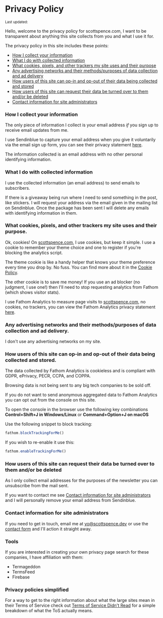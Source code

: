 <script>
  import {
    DateUpdated, 
    Small 
  } from '$lib/components'
</script>

# Privacy Policy

<Small>
  Last updated: <DateUpdated date="2023-10-05" small="true" />
</Small>

Hello, welcome to the privacy policy for scottspence.com, I want to be
transparent about anything this site collects from you and what I use
it for.

The privacy policy in this site includes these points:

- [How I collect your information]
- [What I do with collected information]
- [What cookies, pixels, and other trackers my site uses and their
  purpose]
- [Any advertising networks and their methods/purposes of data
  collection and ad delivery]
- [How users of this site can op-in and op-out of their data being
  collected and stored]
- [How users of this site can request their data be turned over to
  them and/or be deleted]
- [Contact information for site administrators]

### How I collect your information

The only piece of information I collect is your email address _if_ you
sign up to receive email updates from me.

I use Sendinblue to capture your email address when you give it
voluntarily via the email sign up form, you can see their privacy
statement [here][0].

The information collected is an email address with no other personal
identifying information.

### What I do with collected information

I use the collected information (an email address) to send emails to
subscribers.

If there is a giveaway being run where I need to send something in the
post, like stickers. I will request your address via the email given
in the mailing list on Sendinblue. Once the package has been sent I
will delete any emails with identifying information in them.

### What cookies, pixels, and other trackers my site uses and their purpose.

Ok, cookies! On [scottspence.com](), I use cookies, but keep it
simple. I use a cookie to remember your theme choice and one to
register if you're blocking the analytics script.

The theme cookie is like a handy helper that knows your theme
preference every time you drop by. No fuss. You can find more about it
in the [Cookie Policy](/cookie-policy).

The other cookie is to save me money! If you use an ad blocker (no
judgment, I use one!) then I'll need to stop requesting analytics from
Fathom (which shows visitor stats).

I use Fathom Analytics to measure page visits to [scottspence.com](),
no cookies, no trackers, you can view the Fathom Analytics privacy
statement [here][1].

### Any advertising networks and their methods/purposes of data collection and ad delivery.

I don't use any advertising networks on my site.

### How users of this site can op-in and op-out of their data being collected and stored.

<!-- cSpell:ignore pecr,ccpa,coppa -->

The data collected by Fathom Analytics is cookieless and is compliant
with GDPR, ePrivacy, PECR, CCPA, and COPPA.

Browsing data is not being sent to any big tech companies to be sold
off.

If you do not want to send anonymous aggregated data to Fathom
Analytics you can opt out from the console on this site.

To open the console in the browser use the following key combinations
**Control+Shift+J in Windows/Linux** or **Command+Option+J on macOS**

Use the following snippet to block tracking:

```js
fathom.blockTrackingForMe()
```

If you wish to re-enable it use this:

```js
fathom.enableTrackingForMe()
```

### How users of this site can request their data be turned over to them and/or be deleted

As I only collect email addresses for the purposes of the newsletter
you can unsubscribe from the mail sent.

If you want to contact me see [Contact information for site
administrators] and I will personally remove your email address from
Sendinblue.

### Contact information for site administrators

If you need to get in touch, email me at [yo@scottspence.dev] or use
the [contact form] and I'll action it straight away.

### Tools

If you are interested in creating your own privacy page search for
these companies, I have affiliation with them:

- Termageddon
- TermsFeed
- Firebase

### Privacy policies simplified

For a way to get to the right information about what the large sites
mean in their Terms of Service check out [Terms of Service Didn't
Read] for a simple breakdown of what the ToS actually means.

<!-- Links -->
<!-- cSpell:ignore methodspurposes,andor -->

[how i collect your information]: #how-i-collect-your-information
[what i do with collected information]:
  #what-i-do-with-collected-information
[what cookies, pixels, and other trackers my site uses and their purpose]:
  #what-cookies-pixels-and-other-trackers-my-site-uses-and-their-purpose
[any advertising networks and their methods/purposes of data collection and ad delivery]:
  #any-advertising-networks-and-their-methodspurposes-of-data-collection-and-ad-delivery
[how users of this site can op-in and op-out of their data being collected and stored]:
  #how-users-of-this-site-can-op-in-and-op-out-of-their-data-being-collected-and-stored
[how users of this site can request their data be turned over to them and/or be deleted]:
  #how-users-of-this-site-can-request-their-data-be-turned-over-to-them-andor-be-deleted
[contact information for site administrators]:
  #contact-information-for-site-administrators
[0]: https://www.sendinblue.com/legal/privacypolicy/
[1]: https://usefathom.com/privacy
[yo@scottspence.dev]:
  mailto:yo@scottspence.dev?subject=Privacy%20Concern&body=Hi%20Scott%2C%0D%0A%0D%0AI%20have%20a%20concern%20about%20my%20privacy%20on%20your%20site.
[contact form]: /contact
[terms of service didn't read]: https://tosdr.org/
[contact information for site administrators]:
  #contact-information-for-site-administrators
